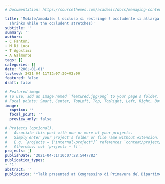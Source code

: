 ```yaml
---
# Documentation: https://sourcethemes.com/academic/docs/managing-content/

title: 'Modale/amodale: l occluso si restringe l occludente si allarga (The occluded
  shrinks while the occludent stretches)'
subtitle: ''
summary: ''
authors:
- C Fantoni
- M Di Luca
- T Agostini
- A Galmonte
tags: []
categories: []
date: '2001-01-01'
lastmod: 2021-04-11T12:07:29+02:00
featured: false
draft: false

# Featured image
# To use, add an image named `featured.jpg/png` to your page's folder.
# Focal points: Smart, Center, TopLeft, Top, TopRight, Left, Right, BottomLeft, Bottom, BottomRight.
image:
  caption: ''
  focal_point: ''
  preview_only: false

# Projects (optional).
#   Associate this post with one or more of your projects.
#   Simply enter your project's folder or file name without extension.
#   E.g. `projects = ["internal-project"]` references `content/project/deep-learning/index.md`.
#   Otherwise, set `projects = []`.
projects: []
publishDate: '2021-04-11T10:07:28.544778Z'
publication_types:
- '1'
abstract: ''
publication: '*Talk presented at Congressino di Primavera del Dipartimento di Psicologia~łdots*'
---
```

